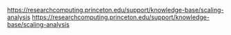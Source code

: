 https://researchcomputing.princeton.edu/support/knowledge-base/scaling-analysis
https://researchcomputing.princeton.edu/support/knowledge-base/scaling-analysis
